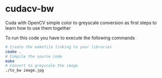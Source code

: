 # cudacv-bw
Cuda with OpenCV simple color to greyscale conversion as first steps to learn how to use them together

To run this code you have to execute the following commands
```bash
# Create the makefile linking to your libraries
cmake .
# Compile the source code
make
# Convert to greyscale the image
./to_bw image.jpg
